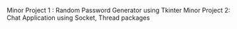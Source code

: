 
Minor Project 1 : Random Password Generator using Tkinter 
Minor Project 2:  Chat Application using Socket, Thread packages
